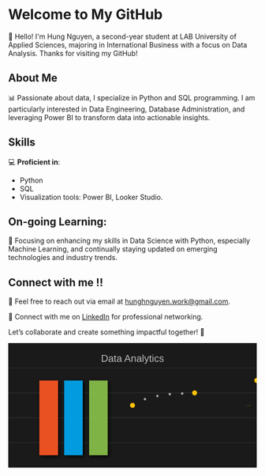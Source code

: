 # Welcome to My GitHub

👋 Hello! I'm Hung Nguyen, a second-year student at LAB University of Applied Sciences, majoring in International Business with a focus on Data Analysis. Thanks for visiting my GitHub!

## About Me
📊 Passionate about data, I specialize in Python and SQL programming. I am particularly interested in Data Engineering, Database Administration, and leveraging Power BI to transform data into actionable insights.

## Skills
💻 **Proficient in**:
- Python
- SQL
- Visualization tools: Power BI, Looker Studio. 

## On-going Learning: 
📖 Focusing on enhancing my skills in Data Science with Python, especially Machine Learning, and continually staying updated on emerging technologies and industry trends.

## Connect with me !!
📧 Feel free to reach out via email at [hunghnguyen.work@gmail.com](mailto:hunghnguyen.work@gmail.com).

🔗 Connect with me on [LinkedIn](https://www.linkedin.com/in/hung-nguyen) for professional networking.

Let’s collaborate and create something impactful together! 🚀


![Data Visualization](./data-viz.svg)



